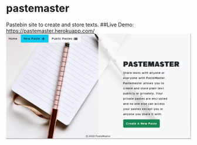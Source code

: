 # pastemaster
Pastebin site to create and store texts.
##Live Demo: https://pastemaster.herokuapp.com/
<img src="https://github.com/cRyp70s/pastemaster/blob/main/pm.png" width=800 />
